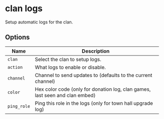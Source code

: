 # clan logs

Setup automatic logs for the clan.

## Options

| Name        | Description                                                                  |
| ----------- | ---------------------------------------------------------------------------- |
| `clan`      | Select the clan to setup logs.                                               |
| `action`    | What logs to enable or disable.                                              |
| `channel`   | Channel to send updates to (defaults to the current channel)                 |
| `color`     | Hex color code (only for donation log, clan games, last seen and clan embed) |
| `ping_role` | Ping this role in the logs (only for town hall upgrade log)                  |
